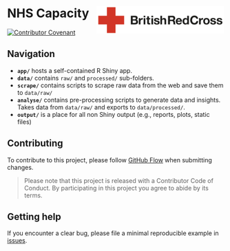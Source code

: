 # NHS Capacity <img src='figures/brc-logo.png' align="right" height ="65"/>

[![Contributor Covenant](https://img.shields.io/badge/Contributor%20Covenant-v2.0%20adopted-ff69b4.svg)](code_of_conduct.md)

## Navigation

- **`app/`** hosts a self-contained R Shiny app.
- **`data/`** contains `raw/` and `processed/` sub-folders.
- **`scrape/`** contains scripts to scrape raw data from the web and save them to `data/raw/`
- **`analyse/`** contains pre-processing scripts to generate data and insights. Takes data from `data/raw/` and exports to `data/processed/`.
- **`output/`** is a place for all non Shiny output (e.g., reports, plots, static files)

## Contributing
To contribute to this project, please follow [GitHub Flow](https://guides.github.com/introduction/flow/) when submitting changes.

> Please note that this project is released with a Contributor Code of Conduct. By participating in this project you agree to abide by its terms.

## Getting help
If you encounter a clear bug, please file a minimal reproducible example in [issues](https://github.com/britishredcrosssociety/local-lockdown/issues).